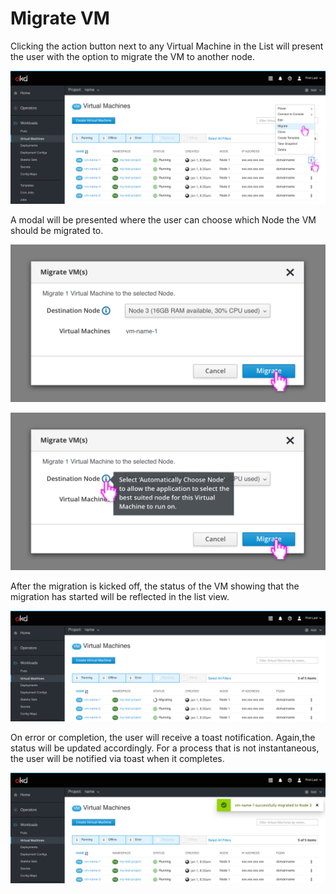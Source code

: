 # Migrate VM

Clicking the action button next to any Virtual Machine in the List will present the user with the option to migrate the VM to another node.

![Selecting a VM](img/1-0-list.png)

A modal will be presented where the user can choose which Node the VM should be migrated to. 

![Modal migrate](img/1-2-modal-migrate.png)

![Modal view](img/1-1-modal-info.png)

After the migration is kicked off, the status of the VM showing that the migration has started will be reflected in the list view.

![Toast migration started](img/1-3-list-notification-started.png)

On error or completion, the user will receive a toast notification. Again,the status will be updated accordingly.
For a process that is not instantaneous, the user will be notified via toast when it completes. 

![Toast migration complete](img/1-4-list-notification-completed.png)